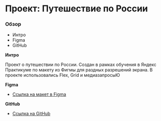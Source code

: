 # Проект: Путешествие по России

### Обзор
* Интро
* Figma
* GitHub

**Интро**

Проект о путешествии по России.
Создан в рамках обучения в Яндекс Практикуме по макету из Фигмы для раздных разрешений экрана.
В проекте использовались Flex, Grid и медиазапросыЮ

**Figma**

* [Ссылка на макет в Figma](https://www.figma.com/file/5S2WSbEFL6awjVWJ0NWL8Q/Sprint-3_-Russia-_-desktop-mobile?node-id=28503%3A0)

**GitHub**

* [Ссылка на GitHub ](https://sabinasikacheva.github.io/russian-travel/)

